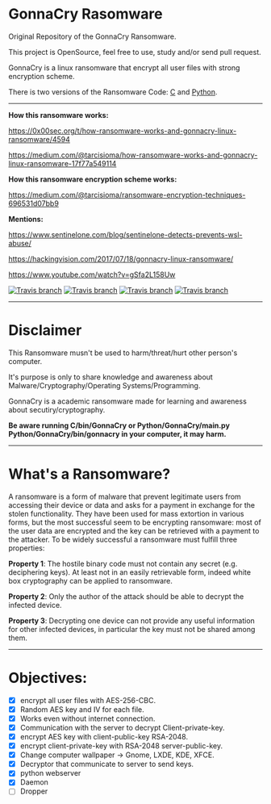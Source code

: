 # GonnaCry Rasomware 
Original Repository of the GonnaCry Ransomware.

This project is OpenSource, feel free to use, study and/or send pull request.

GonnaCry is a linux ransomware that encrypt all user files with strong encryption scheme.

There is two versions of the Ransomware Code: <a href="https://github.com/tarcisio-marinho/GonnaCry/tree/master/C">C</a> and <a href="https://github.com/tarcisio-marinho/GonnaCry/tree/master/Python">Python</a>.
    
-------------

**How this ransomware works:**

https://0x00sec.org/t/how-ransomware-works-and-gonnacry-linux-ransomware/4594

https://medium.com/@tarcisioma/how-ransomware-works-and-gonnacry-linux-ransomware-17f77a549114

**How this ransomware encryption scheme works:**

https://medium.com/@tarcisioma/ransomware-encryption-techniques-696531d07bb9

**Mentions:**

https://www.sentinelone.com/blog/sentinelone-detects-prevents-wsl-abuse/

https://hackingvision.com/2017/07/18/gonnacry-linux-ransomware/

https://www.youtube.com/watch?v=gSfa2L158Uw



[![Travis branch](https://img.shields.io/travis/rust-lang/rust/master.svg)](https://github.com/tarcisio-marinho/GonnaCry)
[![Travis branch](https://img.shields.io/cran/l/devtools.svg)](https://github.com/tarcisio-marinho/GonnaCry/blob/master/LICENSE)
[![Travis branch](https://img.shields.io/badge/made%20with-%3C3-red.svg)](https://github.com/tarcisio-marinho/GonnaCry)
[![Travis branch](https://img.shields.io/github/stars/tarcisio-marinho/GonnaCry.svg)](https://github.com/tarcisio-marinho/GonnaCry/stargazers)
    
-------------

# Disclaimer
This Ransomware musn't be used to harm/threat/hurt other person's computer.

It's purpose is only to share knowledge and awareness about Malware/Cryptography/Operating Systems/Programming.

GonnaCry is a academic ransomware made for learning and awareness about secutiry/cryptography.


**Be aware running C/bin/GonnaCry or Python/GonnaCry/main.py Python/GonnaCry/bin/gonnacry in your computer, it may harm.**

-------------

# What's a Ransomware?

A ransomware is a form of malware that prevent legitimate users from accessing
their device or data and asks for a payment in exchange for the stolen functionality.
They have been used for mass extortion in various forms, but the
most successful seem to be encrypting ransomware: most of the user data are
encrypted and the key can be retrieved with a payment to the attacker.
To be widely successful a ransomware must fulfill three properties:

**Property 1**: The hostile binary code must not contain any secret (e.g. deciphering
keys). At least not in an easily retrievable form, indeed white box cryptography
can be applied to ransomware.

**Property 2**: Only the author of the attack should be able to decrypt the
infected device.

**Property 3**: Decrypting one device can not provide any useful information
for other infected devices, in particular the key must not be shared among them.

-------------

# Objectives:

- [x] encrypt all user files with AES-256-CBC.
- [x] Random AES key and IV for each file.
- [x] Works even without internet connection.
- [x] Communication with the server to decrypt Client-private-key.
- [x] encrypt AES key with client-public-key RSA-2048.
- [x] encrypt client-private-key with RSA-2048 server-public-key.
- [x] Change computer wallpaper -> Gnome, LXDE, KDE, XFCE.
- [x] Decryptor that communicate to server to send keys.
- [x] python webserver
- [x] Daemon
- [ ] Dropper
